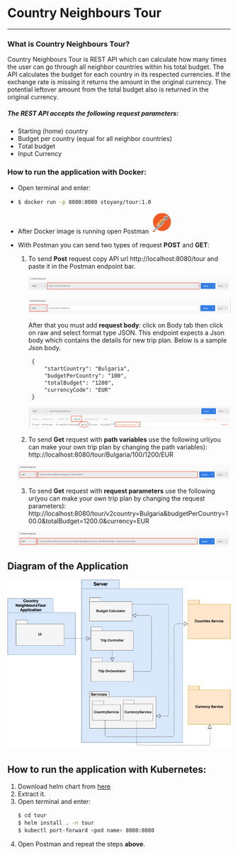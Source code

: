 # Country Neighbours Tour
***
### What is Country Neighbours Tour?

Country Neighbours Tour is REST API which can calculate how many times the user can go through all neighbor countries within his total budget.
The API calculates the budget for each country in its respected currencies. If the exchange rate is missing it returns the amount in the original currency. The potential leftover amount from the total budget also is returned in the original currency. 

##### The REST API accepts the following request parameters:

- Starting (home) country 
- Budget per country (equal for all neighbor countries) 
- Тotal budget 
- Input Currency


### How to run the application with Docker:

- Open terminal and enter: 
- 
    ```sh
    $ docker run -p 8080:8080 stoyany/tour:1.0
    ```
    
- After Docker image is running open Postman <img src="https://github.com/StoyanYanev/Country-Neighbours-Tour/blob/master/imgs/postman.png" width="50" height="50"> 

- With Postman you can send two types of request **POST** and **GET**:
    1. To send **Post** request copy API url http://localhost:8080/tour and paste it in the Postman endpoint bar.
        
          ![](https://github.com/StoyanYanev/Country-Neighbours-Tour/blob/master/imgs/url.png)
           
          ![alt text](https://github.com/StoyanYanev/Country-Neighbours-Tour/blob/master/imgs/Post.png)
        
        
        After that you must add **request body**: click on Body tab then click on raw and select format type JSON. This endpoint expects a Json body which contains the details for new trip plan. Below is a sample Json body.
           
           
           
            {	
        		"startCountry": "Bulgaria",
        		"budgetPerCountry": "100",
        		"totalBudget": "1200",
        		"currencyCode": "EUR"
        	}
           
            
          ![alt text](https://github.com/StoyanYanev/Country-Neighbours-Tour/blob/master/imgs/Body.png)
            
            
    2. To send **Get** request with **path variables** use the following url(you can make your own trip plan by changing the path variables): http://localhost:8080/tour/Bulgaria/100/1200/EUR
   
   ![alt text](https://github.com/StoyanYanev/Country-Neighbours-Tour/blob/master/imgs/PathVariables.png)
    
    
    3. To send **Get** request with **request parameters** use the following ur(you can make your own trip plan by changing the request parameters): http://localhost:8080/tour/v2country=Bulgaria&budgetPerCountry=100.0&totalBudget=1200.0&currency=EUR
   
   ![alt text](https://github.com/StoyanYanev/Country-Neighbours-Tour/blob/master/imgs/%20RequestParameters.png)


## Diagram of the Application
    
   ![alt text](https://github.com/StoyanYanev/Country-Neighbours-Tour/blob/master/imgs/CountryNeighboursTourDiagram.jpg)

## How to run the application with Kubernetes:
1. Download helm chart from [here](https://drive.google.com/open?id=1IMQK8NE31m8V948mw6-fkjHBPhPdv-7S)
2. Extract it.
3. Open terminal and enter:
    ```sh
    $ cd tour
    $ helm install . -n tour
    $ kubectl port-forward <pod name> 8080:8080
    ```
5. Open Postman and repeat the steps **above**.
